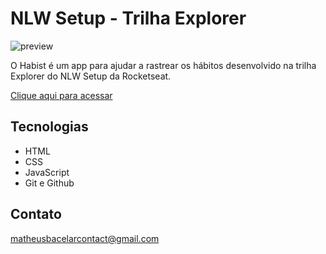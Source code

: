 # NLW Setup - Trilha Explorer

![preview](./.github/Preview.png)

O Habist é um app para ajudar a rastrear os hábitos desenvolvido na trilha Explorer do NLW Setup da Rocketseat.

[Clique aqui para acessar](https://matheussbacelar.github.io/nlw-setup/)

## Tecnologias

- HTML
- CSS
- JavaScript
- Git e Github

## Contato

matheusbacelarcontact@gmail.com
